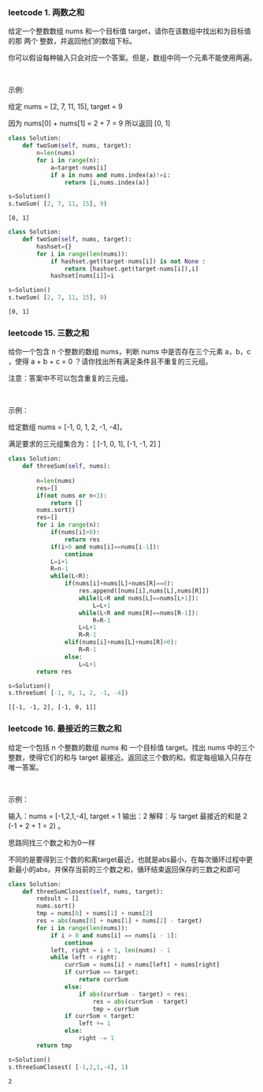 ### leetcode 1. 两数之和

给定一个整数数组 nums 和一个目标值 target，请你在该数组中找出和为目标值的那 两个 整数，并返回他们的数组下标。

你可以假设每种输入只会对应一个答案。但是，数组中同一个元素不能使用两遍。

 

示例:

给定 nums = [2, 7, 11, 15], target = 9

因为 nums[0] + nums[1] = 2 + 7 = 9
所以返回 [0, 1]


```python
class Solution:
    def twoSum(self, nums, target):
        n=len(nums)
        for i in range(n):
            a=target-nums[i] 
            if a in nums and nums.index(a)!=i:
                return [i,nums.index(a)]
```


```python
s=Solution()
s.twoSum( [2, 7, 11, 15], 9)
```




    [0, 1]




```python
class Solution:
    def twoSum(self, nums, target):
        hashset={}
        for i in range(len(nums)):
            if hashset.get(target-nums[i]) is not None :
                return [hashset.get(target-nums[i]),i]
            hashset[nums[i]]=i

```


```python
s=Solution()
s.twoSum( [2, 7, 11, 15], 9)
```




    [0, 1]



### leetcode 15. 三数之和

给你一个包含 n 个整数的数组 nums，判断 nums 中是否存在三个元素 a，b，c ，使得 a + b + c = 0 ？请你找出所有满足条件且不重复的三元组。

注意：答案中不可以包含重复的三元组。

 

示例：

给定数组 nums = [-1, 0, 1, 2, -1, -4]，

满足要求的三元组集合为：
[
  [-1, 0, 1],
  [-1, -1, 2]
]



```python
class Solution:
    def threeSum(self, nums):
        
        n=len(nums)
        res=[]
        if(not nums or n<3):
            return []
        nums.sort()
        res=[]
        for i in range(n):
            if(nums[i]>0):
                return res
            if(i>0 and nums[i]==nums[i-1]):
                continue
            L=i+1
            R=n-1
            while(L<R):
                if(nums[i]+nums[L]+nums[R]==0):
                    res.append([nums[i],nums[L],nums[R]])
                    while(L<R and nums[L]==nums[L+1]):
                        L=L+1
                    while(L<R and nums[R]==nums[R-1]):
                        R=R-1
                    L=L+1
                    R=R-1
                elif(nums[i]+nums[L]+nums[R]>0):
                    R=R-1
                else:
                    L=L+1
        return res

```


```python
s=Solution()
s.threeSum( [-1, 0, 1, 2, -1, -4])
```




    [[-1, -1, 2], [-1, 0, 1]]



### leetcode 16. 最接近的三数之和

给定一个包括 n 个整数的数组 nums 和 一个目标值 target。找出 nums 中的三个整数，使得它们的和与 target 最接近。返回这三个数的和。假定每组输入只存在唯一答案。

 

示例：

输入：nums = [-1,2,1,-4], target = 1
输出：2
解释：与 target 最接近的和是 2 (-1 + 2 + 1 = 2) 。

思路同找三个数之和为0一样

不同的是要得到三个数的和离target最近，也就是abs最小，在每次循环过程中更新最小的abs，并保存当前的三个数之和，循环结束返回保存的三数之和即可


```python
class Solution:
    def threeSumClosest(self, nums, target):
        redsult = []
        nums.sort()
        tmp = nums[0] + nums[1] + nums[2]
        res = abs(nums[0] + nums[1] + nums[2] - target)
        for i in range(len(nums)):
            if i > 0 and nums[i] == nums[i - 1]:
                continue
            left, right = i + 1, len(nums) - 1
            while left < right:
                currSum = nums[i] + nums[left] + nums[right]
                if currSum == target:
                    return currSum
                else:
                    if abs(currSum - target) < res:
                        res = abs(currSum - target)
                        tmp = currSum
                if currSum < target:
                    left += 1
                else:
                    right -= 1
        return tmp
```


```python
s=Solution()
s.threeSumClosest( [-1,2,1,-4], 1)
```




    2




```python

```
